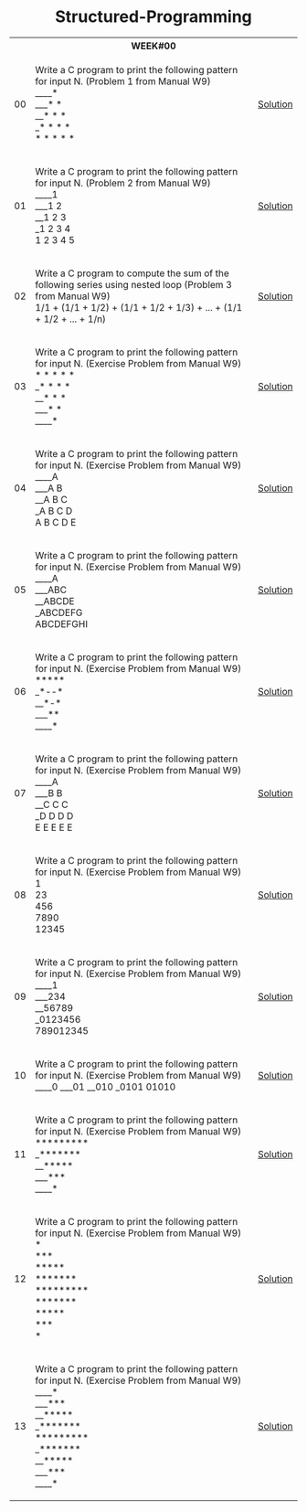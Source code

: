 <h1 align="center"> Structured-Programming </h1>

<table>

  <tr>
    <th colspan="3", style="text-align: center"><b>WEEK#00</b></th>
  </tr>
  
  <tr>
    <td>00</td>
    <td>
      <p>
      Write a C program to print the following pattern for input N. (Problem 1 from Manual W9) <br>
      ____*<br>
      ___* *<br>
      __* * *<br>
      _* * * *<br>
      * * * * *<br>
      </p>
    </td>
    <td><a href="" target="_blank">Solution</a></td>
  </tr>
  
  <tr>
    <td>01</td>
    <td>
      <p>
      Write a C program to print the following pattern for input N. (Problem 2 from Manual W9) <br>
      ____1<br>
      ___1 2<br>
      __1 2 3<br>
      _1 2 3 4<br>
      1 2 3 4 5<br>
      </p>
    </td>
    <td><a href="" target="_blank">Solution</a></td>
  </tr>
  
  <tr>
    <td>02</td>
    <td>
      <p>
      Write a C program to compute the sum of the following series using nested loop (Problem 3 from Manual W9)<br>
      1/1 + (1/1 + 1/2) + (1/1 + 1/2 + 1/3) + ... + (1/1 + 1/2 + ... + 1/n)
      </p>
    </td>
    <td><a href="" target="_blank">Solution</a></td>
  </tr>
  
  <tr>
    <td>03</td>
    <td>
      <p>
      Write a C program to print the following pattern for input N. (Exercise Problem from Manual W9) <br>
      * * * * *<br>
      _* * * *<br>
      __* * *<br>
      ___* *<br>
      ____*<br>
      </p>
    </td>
    <td><a href="" target="_blank">Solution</a></td>
  </tr>
  
  
  <tr>
    <td>04</td>
    <td>
      <p>
      Write a C program to print the following pattern for input N. (Exercise Problem from Manual W9) <br>
        ____A<br>
        ___A B<br>
        __A B C<br>
        _A B C D<br>
        A B C D E<br>
      </p>
    </td>
    <td><a href="" target="_blank">Solution</a></td>
  </tr>
  
  
  <tr>
    <td>05</td>
    <td>
      <p>
      Write a C program to print the following pattern for input N. (Exercise Problem from Manual W9) <br>
        ____A<br>
        ___ABC<br>
        __ABCDE<br>
        _ABCDEFG<br>
        ABCDEFGHI<br>
      </p>
    </td>
    <td><a href="" target="_blank">Solution</a></td>
  </tr>
  
  
  <tr>
    <td>06</td>
    <td>
      <p>
      Write a C program to print the following pattern for input N. (Exercise Problem from Manual W9) <br>
      ***** <br>
      _*--* <br>
      __*-* <br>
      ___** <br>
      ____* <br>
      </p>
    </td>
    <td><a href="" target="_blank">Solution</a></td>
  </tr>
  
  
  
  <tr>
    <td>07</td>
    <td>
      <p>
      Write a C program to print the following pattern for input N. (Exercise Problem from Manual W9) <br>
      ____A<br>
      ___B B<br>
      __C C C<br>
      _D D D D<br>
      E E E E E<br>
      </p>
    </td>
    <td><a href="" target="_blank">Solution</a></td>
  </tr>
  
  
  
  <tr>
    <td>08</td>
    <td>
      <p>
      Write a C program to print the following pattern for input N. (Exercise Problem from Manual W9) <br>
      1<br>
      23<br>
      456<br>
      7890<br>
      12345<br>
      </p>
    </td>
    <td><a href="" target="_blank">Solution</a></td>
  </tr>
  
  
  
  <tr>
    <td>09</td>
    <td>
      <p>
      Write a C program to print the following pattern for input N. (Exercise Problem from Manual W9) <br>
      ____1<br>
      ___234<br>
      __56789<br>
      _0123456<br>
      789012345<br>
      </p>
    </td>
    <td><a href="" target="_blank">Solution</a></td>
  </tr>
  
  
  
  <tr>
    <td>10</td>
    <td>
      <p>
      Write a C program to print the following pattern for input N. (Exercise Problem from Manual W9) <br>
         ____0
         ___01
         __010
         _0101
         01010
      </p>
    </td>
    <td><a href="" target="_blank">Solution</a></td>
  </tr>
  
  
  
  <tr>
    <td>11</td>
    <td>
      <p>
      Write a C program to print the following pattern for input N. (Exercise Problem from Manual W9) <br>
      *********<br>
      _*******<br>
      __*****<br>
      ___***<br>
      ____*<br>
      </p>
    </td>
    <td><a href="" target="_blank">Solution</a></td>
  </tr>
  
  
  
  <tr>
    <td>12</td>
    <td>
      <p>
      Write a C program to print the following pattern for input N. (Exercise Problem from Manual W9) <br>
      *<br>
      *** <br>
      *****<br>
      *******<br>
      *********<br>
      *******<br>
      *****<br>
      ***<br>
      *<br>
      </p>
    </td>
    <td><a href="" target="_blank">Solution</a></td>
  </tr>
  
  
  
  <tr>
    <td>13</td>
    <td>
      <p>
      Write a C program to print the following pattern for input N. (Exercise Problem from Manual W9) <br>
      ____*<br>
      ___*** <br>
      __*****<br>
      _*******<br>
      *********<br>
      _*******<br>
      __*****<br>
      ___***   <br>
      ____*<br>
      </p>
    </td>
    <td><a href="" target="_blank">Solution</a></td>
  </tr>
  
  
  
  <!---  
  <tr>
    <td>02.</td>
    <td>
      <p></p>
    </td>
    <td><a href="" target="_blank">Solution</a></td>
  </tr>

  <tr>
    <td>SL</td>
    <td>
      <p>Problem Description</p>
    </td>
    <td><a href="" target="_blank">Solution</a></td>
  </tr>
  --->
  
</table>
